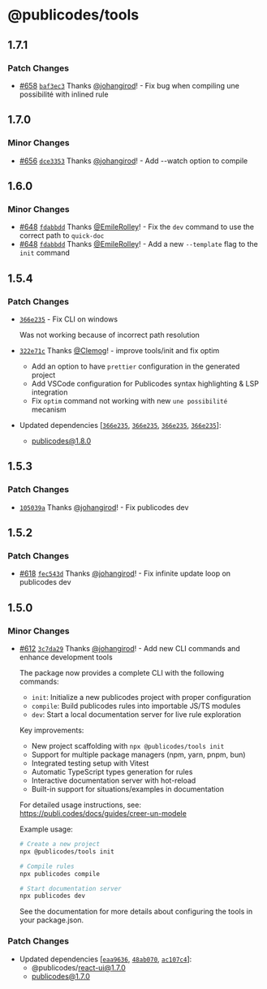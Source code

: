 # @publicodes/tools

## 1.7.1

### Patch Changes

- [#658](https://github.com/publicodes/publicodes/pull/658) [`baf3ec3`](https://github.com/publicodes/publicodes/commit/baf3ec385959a8960ff5297673ee0470f8e70fd2) Thanks [@johangirod](https://github.com/johangirod)! - Fix bug when compiling une possibilité with inlined rule

## 1.7.0

### Minor Changes

- [#656](https://github.com/publicodes/publicodes/pull/656) [`dce3353`](https://github.com/publicodes/publicodes/commit/dce33539e53f65deb3b33724639bbbdadde3f0ed) Thanks [@johangirod](https://github.com/johangirod)! - Add --watch option to compile

## 1.6.0

### Minor Changes

- [#648](https://github.com/publicodes/publicodes/pull/648) [`fdabbdd`](https://github.com/publicodes/publicodes/commit/fdabbddbb23e8fafc58e57a123dc508f56b2a797) Thanks [@EmileRolley](https://github.com/EmileRolley)! - Fix the `dev` command to use the correct path to `quick-doc`
- [#648](https://github.com/publicodes/publicodes/pull/648) [`fdabbdd`](https://github.com/publicodes/publicodes/commit/fdabbddbb23e8fafc58e57a123dc508f56b2a797) Thanks [@EmileRolley](https://github.com/EmileRolley)! - Add a new `--template` flag to the `init` command

## 1.5.4

### Patch Changes

- [`366e235`](https://github.com/publicodes/publicodes/commit/366e23545055d66048c09cf703f3f5e305eff54d) - Fix CLI on windows

    Was not working because of incorrect path resolution

- [`322e71c`](https://github.com/publicodes/publicodes/commit/322e71ccc876de629917a6e53f1dc28b5238bed0) Thanks [@Clemog](https://github.com/Clemog)! - improve tools/init and fix optim

    - Add an option to have `prettier` configuration in the generated project
    - Add VSCode configuration for Publicodes syntax highlighting & LSP integration
    - Fix `optim` command not working with new `une possibilité` mecanism

- Updated dependencies [[`366e235`](https://github.com/publicodes/publicodes/commit/366e23545055d66048c09cf703f3f5e305eff54d), [`366e235`](https://github.com/publicodes/publicodes/commit/366e23545055d66048c09cf703f3f5e305eff54d), [`366e235`](https://github.com/publicodes/publicodes/commit/366e23545055d66048c09cf703f3f5e305eff54d), [`366e235`](https://github.com/publicodes/publicodes/commit/366e23545055d66048c09cf703f3f5e305eff54d)]:
    - publicodes@1.8.0

## 1.5.3

### Patch Changes

- [`105039a`](https://github.com/publicodes/publicodes/commit/105039aec9fdebf819f75b87dba469d904431711) Thanks [@johangirod](https://github.com/johangirod)! - Fix publicodes dev

## 1.5.2

### Patch Changes

- [#618](https://github.com/publicodes/publicodes/pull/618) [`fec543d`](https://github.com/publicodes/publicodes/commit/fec543d77e1fb260f32b930965688d08296491f4) Thanks [@johangirod](https://github.com/johangirod)! - Fix infinite update loop on publicodes dev

## 1.5.0

### Minor Changes

- [#612](https://github.com/publicodes/publicodes/pull/612) [`3c7da29`](https://github.com/publicodes/publicodes/commit/3c7da292472d3784bbedbbf55a62938873bb9c27) Thanks [@johangirod](https://github.com/johangirod)! - Add new CLI commands and enhance development tools

    The package now provides a complete CLI with the following commands:

    - `init`: Initialize a new publicodes project with proper configuration
    - `compile`: Build publicodes rules into importable JS/TS modules
    - `dev`: Start a local documentation server for live rule exploration

    Key improvements:

    - New project scaffolding with `npx @publicodes/tools init`
    - Support for multiple package managers (npm, yarn, pnpm, bun)
    - Integrated testing setup with Vitest
    - Automatic TypeScript types generation for rules
    - Interactive documentation server with hot-reload
    - Built-in support for situations/examples in documentation

    For detailed usage instructions, see:
    https://publi.codes/docs/guides/creer-un-modele

    Example usage:

    ```sh
    # Create a new project
    npx @publicodes/tools init

    # Compile rules
    npx publicodes compile

    # Start documentation server
    npx publicodes dev
    ```

    See the documentation for more details about configuring the tools in your package.json.

### Patch Changes

- Updated dependencies [[`eaa9636`](https://github.com/publicodes/publicodes/commit/eaa963644e17360110b23c45f4617eb69122f805), [`48ab070`](https://github.com/publicodes/publicodes/commit/48ab0703e8c8017766fa785aa02f11482d6998ba), [`ac107c4`](https://github.com/publicodes/publicodes/commit/ac107c4ee2ea6c316d4f56bc318e6fc04accadc8)]:
    - @publicodes/react-ui@1.7.0
    - publicodes@1.7.0
